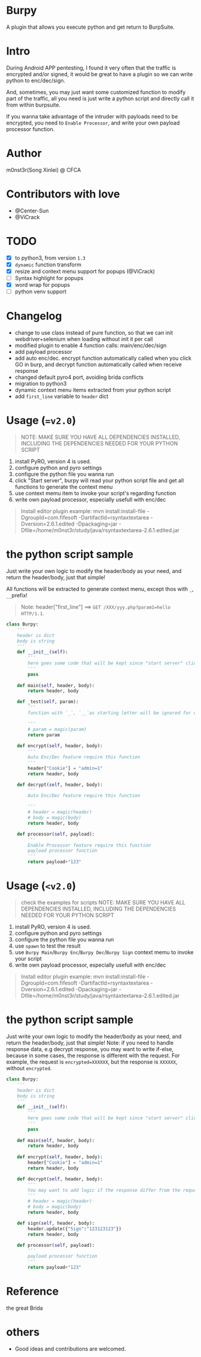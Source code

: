 # Burpy
A plugin that allows you execute python and get return to BurpSuite.

# Intro
During Android APP pentesting, I found it very often that the traffic is encrypted and/or signed, it would be great to have a plugin so we can write python to enc/dec/sign.

And, sometimes, you may just want some customized function to modify part of the traffic, all you need is just write a python script and directly call it from within burpsuite.

If you wanna take advantage of the intruder with payloads need to be encrypted, you need to `Enable Processor`, and write your own payload processor function.

# Author
m0nst3r(Song Xinlei) @ CFCA

# Contributors with love
- @Center-Sun
- @ViCrack

# TODO
- [x] to python3, from version `1.3`
- [x] `dynamic` function transform
- [x] resize and context menu support for popups (@ViCrack)
- [ ] Syntax highlight for popups
- [x] word wrap for popups
- [ ] python venv support

# Changelog
- change to use class instead of pure function, so that we can init webdriver+selenium when loading without init it per call
- modified plugin to enable 4 function calls: main/enc/dec/sign
- add payload processor
- add auto enc/dec. encrypt function automatically called when you click GO in burp, and decrypt function automatically called when receive response
- changed default pyro4 port, avoiding brida conflicts
- migration to python3
- dynamic context menu items extracted from your python script
- add `first_line` variable to `header` dict

# Usage (`=v2.0`)
> NOTE: MAKE SURE YOU HAVE ALL DEPENDENCIES INSTALLED, INCLUDING THE DEPENDENCIES NEEDED FOR YOUR PYTHON SCRIPT

1. install PyRO, version 4 is used.
2. configure python and pyro settings
3. configure the python file you wanna run
4. click "Start server", burpy will read your python script file and get all functions to generate the context menu
5. use context memu item to invoke your script's regarding function
6. write own payload processor, especially usefull with enc/dec

> Install editor plugin example: mvn install:install-file -DgroupId=com.fifesoft -DartifactId=rsyntaxtextarea -Dversion=2.6.1.edited -Dpackaging=jar -Dfile=/home/m0nst3r/study/java/rsyntaxtextarea-2.6.1.edited.jar

# the python script sample
Just write your own logic to modify the header/body as your need, and return the header/body, just that simple!

All functions will be extracted to generate context menu, except thos with `_`, `__`prefix!

> Note: header["first_line"] ==> `GET /XXX/yyy.php?param1=hello HTTP/1.1`.

```python
class Burpy:
    '''
    header is dict
    body is string
    '''
    def __init__(self):
        '''
        here goes some code that will be kept since "start server" clicked, for example, webdriver, which usually takes long time to init
        '''
        pass
        
    def main(self, header, body):
        return header, body

    def _test(self, param):
        '''
        function with `_`, `__`as starting letter will be ignored for context menu

        '''
        # param = magic(param)
        return param
    
    def encrypt(self, header, body):
        '''
        Auto Enc/Dec feature require this function
        '''
        header["Cookie"] = "admin=1"
        return header, body

    def decrypt(self, header, body):
        '''
        Auto Enc/Dec feature require this function

        '''
        # header = magic(header)
        # body = magic(body)
        return header, body

    def processor(self, payload):
        '''
        Enable Processor feature require this function
        payload processor function
        '''
        return payload+"123"
```

# Usage (`<v2.0`)

> check the examples for scripts
> NOTE: MAKE SURE YOU HAVE ALL DEPENDENCIES INSTALLED, INCLUDING THE DEPENDENCIES NEEDED FOR YOUR PYTHON SCRIPT

1. install PyRO, version 4 is used.
2. configure python and pyro settings
3. configure the python file you wanna run
4. use `spawn` to test the result
5. use `Burpy Main`/`Burpy Enc`/`Burpy Dec`/`Burpy Sign` context memu to invoke your script
6. write own payload processor, especially usefull with enc/dec

> Install editor plugin example: mvn install:install-file -DgroupId=com.fifesoft -DartifactId=rsyntaxtextarea -Dversion=2.6.1.edited -Dpackaging=jar -Dfile=/home/m0nst3r/study/java/rsyntaxtextarea-2.6.1.edited.jar

# the python script sample
Just write your own logic to modify the header/body as your need, and return the header/body, just that simple!
Note: if you need to handle response data, e.g decrypt response, you may want to write if-else, because in some cases, the response is different with the request. For example, the request is `encrypted=XXXXXX`, but the response is `XXXXXX`, without `encrypted`. 
```python
class Burpy:
    '''
    header is dict
    body is string
    '''
    def __init__(self):
        '''
        here goes some code that will be kept since "start server" clicked, for example, webdriver, which usually takes long time to init
        '''
        pass
        
    def main(self, header, body):
        return header, body
    
    def encrypt(self, header, body):
        header["Cookie"] = "admin=1"
        return header, body

    def decrypt(self, header, body):
        '''
        You may want to add logic if the response differ from the request, for example in the request, the encrypted data is followed after "data=", but in the response, the whole response body is encrypted data, without "data="
        '''
        # header = magic(header)
        # body = magic(body)
        return header, body

    def sign(self, header, body):
        header.update({"Sign":"123123123"})
        return header, body

    def processor(self, payload):
        '''
        payload processor function
        '''
        return payload+"123"
```

# Reference
the great Brida

# others
- Good ideas and contributions are welcomed.
